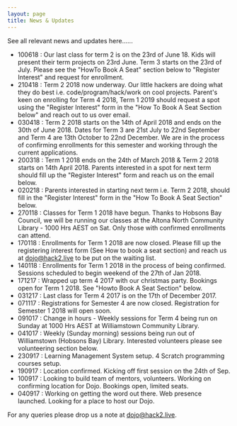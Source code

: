 ```yaml
---
layout: page
title: News & Updates
---
```


See all relevant news and updates here......

- 100618 : Our last class for term 2 is on the 23rd of June 18. Kids will present their term projects on 23rd June. Term 3 starts on the 23rd of July. Please see the "HowTo Book A Seat" section below to "Register Interest" and request for enrollment.
- 210418 : Term 2 2018 now underway. Our little hackers are doing what they do best i.e. code/program/hack/work on cool projects. Parent's keen on enrolling for Term 4 2018, Term 1 2019 should request a spot using the "Register Interest" form  in the "How To Book A Seat Section below" and reach out to us over email.
- 030418 : Term 2 2018 starts on the 14th of April 2018 and ends on the 30th of June 2018. Dates for Term 3 are 21st July to 22nd September and Term 4 are 13th October to 22nd December. We are in the process of confirming enrollments for this semester and working through the current applications.
- 200318 : Term 1 2018 ends on the 24th of March 2018 & Term 2 2018 starts on 14th April 2018. Parents interested in a spot for next term should fill up the "Register Interest" form and reach us on the email below.
- 020218 : Parents interested in starting next term i.e. Term 2 2018, should fill in the "Register Interest" form in the "How To Book A Seat Section" below.
- 270118 : Classes for Term 1 2018 have begun. Thanks to Hobsons Bay Council, we will be running our classes at the Altona North Community Library - 1000 Hrs AEST on Sat. Only those with confirmed enrollments can attend.
- 170118 : Enrollments for Term 1 2018 are now closed. Please fill up the registering interest form (See How to book a seat section) and reach us at dojo@hack2.live to be put on the waiting list.
- 140118 : Enrollments for Term 1 2018 in the process of being confirmed. Sessions scheduled to begin weekend of the 27th of Jan 2018.
- 171217 : Wrapped up term 4 2017 with our christmas party. Bookings open for Term 1 2018. See "Howto Book A Seat Section" below.
- 031217 : Last class for Term 4 2017 is on the 17th of December 2017.
- 071117 : Registrations for Semester 4 are now closed. Registration for Semester 1 2018 will open soon.
- 091017 : Change in hours - Weekly sessions for Term 4 being run on Sunday at 1000 Hrs AEST at Williamstown Community Library.
- 041017 : Weekly (Sunday morning) sessions being run out of Williamstown (Hobsons Bay) Library. Interested volunteers please see volunteering section below.
- 230917 : Learning Management System setup. 4 Scratch programming courses setup.
- 190917 : Location confirmed. Kicking off first session on the 24th of Sep.
- 100917 : Looking to build team of mentors, volunteers. Working on confirming location for Dojo. Bookings open, limited seats.
- 040917 : Working on getting the word out there. Web presence launched. Looking for a place to host our Dojo.

For any queries please drop us a note at dojo@hack2.live.